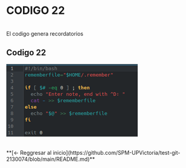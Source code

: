 # **CODIGO 22**
<br>
El codigo genera recordatorios 
<br>

## Codigo 22 
![codigo22.png](codigo22.png)

<br>
**[<- Reggresar al inicio](https://github.com/SPM-UPVictoria/test-git-2130074/blob/main/README.md)**